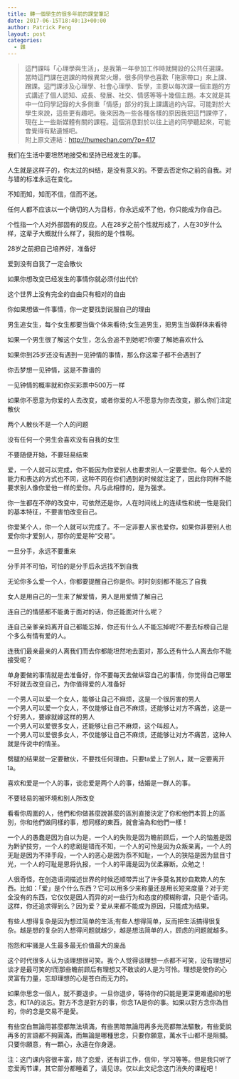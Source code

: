 ```yaml
---
title: 轉一個學生的很多年前的課堂筆記
date: 2017-06-15T18:40:13+00:00
author: Patrick Peng
layout: post
categories:
  - 雜
---
```

> 這門課叫「心理學與生活」，是我第一年參加工作時就開設的公共任選課。當時這門課在選課的時候異常火爆，很多同學也喜歡「拖家帶口」來上課、蹭課。這門課涉及心理學、社會心理學、哲學，主要以每次課一個主題的方式講述了個人認知、成長、發展、社交、情感等等十幾個主題。本文就是其中一位同學記錄的大多側重「情感」部分的我上課講過的內容。可能對於大學生來說，這些更有趣吧。後來因為一些各種各樣的原因我把這門課停了，現在上一些新媒體有關的課程。這個消息對於以往上過的同學聽起來，可能會覺得有點遺憾吧。  
> 附上原文連結：http://humechan.com/?p=417

我们在生活中要坦然地接受和坚持已经发生的事。

人生就是这样子的，你太过的纠结，是没有意义的。不要去否定你之前的自我。对与错的标准永远在变化。

不知而知，知而不信，信而不迷。

任何人都不应该以一个确切的人为目标，你永远成不了他，你只能成为你自己。

个性指一个人对外部固有的反应。人在28岁之前个性就形成了，人在30岁什么样，这辈子大概就什么样了，我指的是个性啊。

28岁之前把自己培养好，准备好

爱到没有自我了一定会散伙

如果你想改变已经发生的事情你就必须付出代价

这个世界上没有完全的自由只有相对的自由

你如果想做一件事情，你一定要找到说服自己的理由

男生追女生，每个女生都要当做个体来看待;女生追男生，把男生当做群体来看待

如果一个男生很了解这个女生，怎么会追不到她呢?你要了解她喜欢什么

如果你到25岁还没有遇到一见钟情的事情，那么你这辈子都不会遇到了

你去梦想一见钟情，这是不靠谱的

一见钟情的概率就和你买彩票中500万一样

如果你不愿意为你爱的人去改变，或者你爱的人不愿意为你去改变，那么你们注定散伙

两个人散伙不是一个人的问题

没有任何一个男生会喜欢没有自我的女生

不要随便开始，不要轻易结束

爱，一个人就可以完成，你不能因为你爱别人也要求别人一定要爱你。每个人爱的能力和表达的方式也不同，这种不同在你们遇到的时候就注定了，因此你同样不能要求别人像你爱他一样的爱你。凡与此相悖的，是为强求。

你一生都在不停的改变中，可依然还是你，人在时间线上的连续性和统一性是我们的基本特征，不要害怕改变自己。

你爱某个人，你一个人就可以完成了。不一定非要人家也爱你，如果你非要别人也爱你你才爱别人，那你的爱是种“交易”。

一旦分手，永远不要重来

分手并不可怕，可怕的是分手后永远找不到自我

无论你多么爱一个人，你都要提醒自己你是你。时时刻刻都不能忘了自我

女人是用自己的一生来了解爱情，男人是用爱情了解自己

连自己的情感都不能勇于面对的话，你还能面对什么呢？

连自己亲爹亲妈离开自己都能忘掉，你还有什么人不能忘掉呢?不要去标榜自己是个多么有情有爱的人。

连我们最亲最亲的人离我们而去你都能坦然地去面对，那么还有什么人离去你不能接受呢？

单身要做的事情就是去准备好，你不要每天去做纵容自己的事情，你觉得自己哪里不好就去改变自己，为你值得爱的人准备好

一个男人可以爱一个女人，能够让自己不麻烦，这是一个很厉害的男人  
一个男人可以爱一个女人，不仅能够让自己不麻烦，还能够让对方不痛苦，这是一个好男人，要嫁就嫁这样的男人  
一个男人可以爱很多女人，还能够让自己不麻烦，这个叫超人。  
一个男人可以爱很多女人，不仅能够让自己不麻烦，还能够让对方不痛苦，这种人就是传说中的情圣。

劈腿的结果就一定要散伙，不要找任何理由。只要ta爱上了别人，就一定要离开ta。

喜欢和爱是一个人的事，谈恋爱是两个人的事，结婚是一群人的事。

不要轻易的被环境和别人所改变

看看你周圍的人，他們和你做甚麼說甚麼的區別直接決定了你和他們本質上的區別，你和他們做同樣的事，想同樣的東西，就會淪為和他們一樣！

一个人的愚蠢是因为自以为是，一个人的失败是因为瞻前顾后，一个人的恼羞是因为黔驴技穷，一个人的悲剧是错而不知，一个人的可怜是因为众叛亲离，一个人的无耻是因为不择手段，一个人的恶心是因为忝不知耻，一个人的狭隘是因为鼠目寸光，一个人的可耻是恩将仇报，一个人的平庸是因为优柔寡断。众勉之！

人很奇怪，在创造语词描述世界的时候还顺带弄出了许多莫名其妙自欺欺人的东西。比如：「爱」是个什么东西？它可以用多少来称量还是用长短来度量？对于完全没有的东西，它仅仅是因人而异的对一些行为和态度的模糊称谓，只是个语词。这样，你还追求得到么？因为爱？爱从来都不能成为原因，只能成为结果。

有些人想得复杂是因为想过简单的生活;有些人想得简单，反而把生活搞得很复杂。越是想的复杂的人想得问题就越少，越是想法简单的人，顾虑的问题就越多。

抱怨和牢骚是人生最多最无价值最大的废品

这个时代很多人认为谈理想很可笑。我个人觉得谈理想一点都不可笑，没有理想可谈才是最可笑的!而那些瞻前顾后有理想又不敢谈的人是为可怜。理想是使你的心灵富有力量，忘却理想的心是苍白而无力的。

如果你思念一個人，就不要退步。一旦你退步，等待你的只能是更深更难遏抑的思念，和TA的淡忘。對方不念是對方的事，你念TA是你的事。如果以對方念你為目的，你的念是交易不是愛。

有些空白無論用甚麼都無法填滿，有些黑暗無論用再多光亮都無法驅散，有些愛說再多的言語都不夠圓滿，而無論是哪種思念，只要你願意，萬水千山都不是阻攔。只要你願意，有一顆心，永遠在你身邊。

注：这门课内容很丰富，除了恋爱，还有讲工作，信仰，学习等等。但是我只听了恋爱两节课，其它部分都睡着了，请见谅。仅以此文纪念这门消失的课程吧！